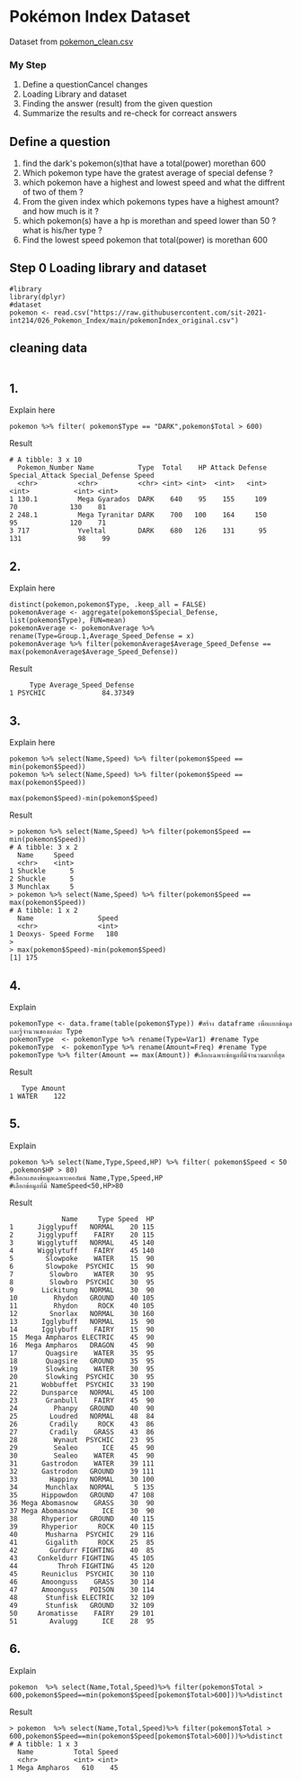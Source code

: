 # Pokémon Index Dataset

Dataset from [pokemon_clean.csv](./pokemon_cleandata.csv)


### My Step
1. Define a questionCancel changes
2. Loading Library and dataset
3. Finding the answer (result) from the given question
4. Summarize the results and re-check for correact answers


## Define a question

1. find the dark's pokemon(s)that have a total(power) morethan 600 
2. Which pokemon type have the gratest average of special defense ?
3. which pokemon have a highest and lowest speed and what the diffrent of two of them ?
4. From the given index which pokemons types have a highest amount? and how much is it ?
5. which pokemon(s) have a hp is morethan and speed lower than 50 ? what is his/her type ? 
6. Find the lowest speed pokemon that total(power) is morethan 600

## Step 0 Loading library and dataset

```
#library
library(dplyr)
#dataset
pokemon <- read.csv("https://raw.githubusercontent.com/sit-2021-int214/026_Pokemon_Index/main/pokemonIndex_original.csv")
```

## cleaning data

```
```

## 1.

Explain here

```
pokemon %>% filter( pokemon$Type == "DARK",pokemon$Total > 600)
```

Result

```
# A tibble: 3 x 10
  Pokemon_Number Name           Type  Total    HP Attack Defense Special_Attack Special_Defense Speed
  <chr>          <chr>          <chr> <int> <int>  <int>   <int>          <int>           <int> <int>
1 130.1          Mega Gyarados  DARK    640    95    155     109             70             130    81
2 248.1          Mega Tyranitar DARK    700   100    164     150             95             120    71
3 717            Yveltal        DARK    680   126    131      95            131              98    99
```


## 2.

Explain here
```
distinct(pokemon,pokemon$Type, .keep_all = FALSE)
pokemonAverage <- aggregate(pokemon$Special_Defense, list(pokemon$Type), FUN=mean)
pokemonAverage <- pokemonAverage %>% rename(Type=Group.1,Average_Speed_Defense = x)
pokemonAverage %>% filter(pokemonAverage$Average_Speed_Defense == max(pokemonAverage$Average_Speed_Defense))
```
Result
```
     Type Average_Speed_Defense
1 PSYCHIC              84.37349
```


## 3. 

Explain here
```
pokemon %>% select(Name,Speed) %>% filter(pokemon$Speed == min(pokemon$Speed))
pokemon %>% select(Name,Speed) %>% filter(pokemon$Speed == max(pokemon$Speed))

max(pokemon$Speed)-min(pokemon$Speed)
```
Result
```
> pokemon %>% select(Name,Speed) %>% filter(pokemon$Speed == min(pokemon$Speed))
# A tibble: 3 x 2
  Name     Speed
  <chr>    <int>
1 Shuckle      5
2 Shuckle      5
3 Munchlax     5
> pokemon %>% select(Name,Speed) %>% filter(pokemon$Speed == max(pokemon$Speed))
# A tibble: 1 x 2
  Name                Speed
  <chr>               <int>
1 Deoxys- Speed Forme   180
> 
> max(pokemon$Speed)-min(pokemon$Speed)
[1] 175
```

## 4.
Explain
```
pokemonType <- data.frame(table(pokemon$Type)) #สร้าง dataframe เพื่อเเยกข้อมูลเเละรู้จำนวนของเเต่ละ Type
pokemonType  <- pokemonType %>% rename(Type=Var1) #rename Type
pokemonType  <- pokemonType %>% rename(Amount=Freq) #rename Type
pokemonType %>% filter(Amount == max(Amount)) #เลือกเฉพาะข้อมูลที่มีจำนวนมากที่สุด

```
Result
```
   Type Amount
1 WATER    122
```

## 5. 
Explain
```
pokemon %>% select(Name,Type,Speed,HP) %>% filter( pokemon$Speed < 50 ,pokemon$HP > 80) 
#เลือกเเสดงข้อมูลเฉพาะคอลัมน์ Name,Type,Speed,HP 
#เลือกข้อมูลที่มี NameSpeed<50,HP>80

```
Result
```
             Name     Type Speed  HP
1      Jigglypuff   NORMAL    20 115
2      Jigglypuff    FAIRY    20 115
3      Wigglytuff   NORMAL    45 140
4      Wigglytuff    FAIRY    45 140
5        Slowpoke    WATER    15  90
6        Slowpoke  PSYCHIC    15  90
7         Slowbro    WATER    30  95
8         Slowbro  PSYCHIC    30  95
9       Lickitung   NORMAL    30  90
10         Rhydon   GROUND    40 105
11         Rhydon     ROCK    40 105
12        Snorlax   NORMAL    30 160
13      Igglybuff   NORMAL    15  90
14      Igglybuff    FAIRY    15  90
15  Mega Ampharos ELECTRIC    45  90
16  Mega Ampharos   DRAGON    45  90
17       Quagsire    WATER    35  95
18       Quagsire   GROUND    35  95
19       Slowking    WATER    30  95
20       Slowking  PSYCHIC    30  95
21      Wobbuffet  PSYCHIC    33 190
22      Dunsparce   NORMAL    45 100
23       Granbull    FAIRY    45  90
24         Phanpy   GROUND    40  90
25        Loudred   NORMAL    48  84
26        Cradily     ROCK    43  86
27        Cradily    GRASS    43  86
28         Wynaut  PSYCHIC    23  95
29         Sealeo      ICE    45  90
30         Sealeo    WATER    45  90
31      Gastrodon    WATER    39 111
32      Gastrodon   GROUND    39 111
33        Happiny   NORMAL    30 100
34       Munchlax   NORMAL     5 135
35      Hippowdon   GROUND    47 108
36 Mega Abomasnow    GRASS    30  90
37 Mega Abomasnow      ICE    30  90
38      Rhyperior   GROUND    40 115
39      Rhyperior     ROCK    40 115
40       Musharna  PSYCHIC    29 116
41       Gigalith     ROCK    25  85
42        Gurdurr FIGHTING    40  85
43     Conkeldurr FIGHTING    45 105
44          Throh FIGHTING    45 120
45      Reuniclus  PSYCHIC    30 110
46      Amoonguss    GRASS    30 114
47      Amoonguss   POISON    30 114
48       Stunfisk ELECTRIC    32 109
49       Stunfisk   GROUND    32 109
50     Aromatisse    FAIRY    29 101
51        Avalugg      ICE    28  95
```

## 6.
Explain
```
pokemon  %>% select(Name,Total,Speed)%>% filter(pokemon$Total > 600,pokemon$Speed==min(pokemon$Speed[pokemon$Total>600]))%>%distinct 
```
Result
```
> pokemon  %>% select(Name,Total,Speed)%>% filter(pokemon$Total > 600,pokemon$Speed==min(pokemon$Speed[pokemon$Total>600]))%>%distinct
# A tibble: 1 x 3
  Name          Total Speed
  <chr>         <int> <int>
1 Mega Ampharos   610    45
```
